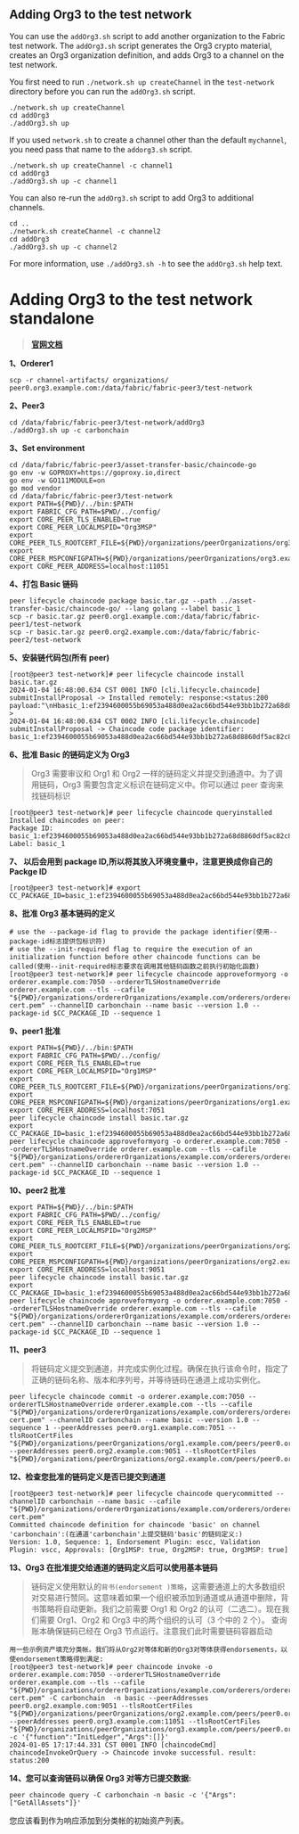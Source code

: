 ## Adding Org3 to the test network

You can use the `addOrg3.sh` script to add another organization to the Fabric test network. The `addOrg3.sh` script generates the Org3 crypto material, creates an Org3 organization definition, and adds Org3 to a channel on the test network.

You first need to run `./network.sh up createChannel` in the `test-network` directory before you can run the `addOrg3.sh` script.

```
./network.sh up createChannel
cd addOrg3
./addOrg3.sh up
```

If you used `network.sh` to create a channel other than the default `mychannel`, you need pass that name to the `addorg3.sh` script.

```
./network.sh up createChannel -c channel1
cd addOrg3
./addOrg3.sh up -c channel1
```

You can also re-run the `addOrg3.sh` script to add Org3 to additional channels.

```
cd ..
./network.sh createChannel -c channel2
cd addOrg3
./addOrg3.sh up -c channel2
```

For more information, use `./addOrg3.sh -h` to see the `addOrg3.sh` help text.

# Adding Org3 to the test network standalone

> [**官网文档**](https://hyperledger-fabric.readthedocs.io/en/release-2.5/channel_update_tutorial.html#)

**1、Orderer1**

```shell
scp -r channel-artifacts/ organizations/ peer0.org3.example.com:/data/fabric/fabric-peer3/test-network
```

**2、Peer3**

```shell
cd /data/fabric/fabric-peer3/test-network/addOrg3
./addOrg3.sh up -c carbonchain
```

**3、Set environment**

```shell
cd /data/fabric/fabric-peer3/asset-transfer-basic/chaincode-go
go env -w GOPROXY=https://goproxy.io,direct
go env -w GO111MODULE=on
go mod vendor
cd /data/fabric/fabric-peer3/test-network
export PATH=${PWD}/../bin:$PATH
export FABRIC_CFG_PATH=$PWD/../config/
export CORE_PEER_TLS_ENABLED=true
export CORE_PEER_LOCALMSPID="Org3MSP"
export CORE_PEER_TLS_ROOTCERT_FILE=${PWD}/organizations/peerOrganizations/org3.example.com/peers/peer0.org3.example.com/tls/ca.crt
export CORE_PEER_MSPCONFIGPATH=${PWD}/organizations/peerOrganizations/org3.example.com/users/Admin@org3.example.com/msp
export CORE_PEER_ADDRESS=localhost:11051
```

**4、打包 Basic 链码**

```shell
peer lifecycle chaincode package basic.tar.gz --path ../asset-transfer-basic/chaincode-go/ --lang golang --label basic_1
scp -r basic.tar.gz peer0.org1.example.com:/data/fabric/fabric-peer1/test-network
scp -r basic.tar.gz peer0.org2.example.com:/data/fabric/fabric-peer2/test-network
```

**5、安装链代码包(所有 peer)**

```shell
[root@peer3 test-network]# peer lifecycle chaincode install basic.tar.gz
2024-01-04 16:48:00.634 CST 0001 INFO [cli.lifecycle.chaincode] submitInstallProposal -> Installed remotely: response:<status:200 payload:"\nHbasic_1:ef2394600055b69053a488d0ea2ac66bd544e93bb1b272a68d8860df5ac82c8c\022\007basic_1" >
2024-01-04 16:48:00.634 CST 0002 INFO [cli.lifecycle.chaincode] submitInstallProposal -> Chaincode code package identifier: basic_1:ef2394600055b69053a488d0ea2ac66bd544e93bb1b272a68d8860df5ac82c8c
```

**6、批准 Basic 的链码定义为 Org3**

> Org3 需要审议和 Org1 和 Org2 一样的链码定义并提交到通道中。为了调用链码，Org3 需要包含定义标识在链码定义中。你可以通过 peer 查询来找链码标识

```shell
[root@peer3 test-network]# peer lifecycle chaincode queryinstalled
Installed chaincodes on peer:
Package ID: basic_1:ef2394600055b69053a488d0ea2ac66bd544e93bb1b272a68d8860df5ac82c8c, Label: basic_1
```

**7、 以后会用到 package ID,所以将其放入环境变量中，注意更换成你自己的 Packge ID**

```shell
[root@peer3 test-network]# export CC_PACKAGE_ID=basic_1:ef2394600055b69053a488d0ea2ac66bd544e93bb1b272a68d8860df5ac82c8c
```

**8、批准 Org3 基本链码的定义**

```shell
# use the --package-id flag to provide the package identifier(使用--package-id标志提供包标识符)
# use the --init-required flag to require the execution of an initialization function before other chaincode functions can be called(使用--init-required标志要求在调用其他链码函数之前执行初始化函数)
[root@peer3 test-network]# peer lifecycle chaincode approveformyorg -o orderer.example.com:7050 --ordererTLSHostnameOverride orderer.example.com --tls --cafile "${PWD}/organizations/ordererOrganizations/example.com/orderers/orderer.example.com/msp/tlscacerts/tlsca.example.com-cert.pem" --channelID carbonchain --name basic --version 1.0 --package-id $CC_PACKAGE_ID --sequence 1
```

**9、peer1 批准**

```shell
export PATH=${PWD}/../bin:$PATH
export FABRIC_CFG_PATH=$PWD/../config/
export CORE_PEER_TLS_ENABLED=true
export CORE_PEER_LOCALMSPID="Org1MSP"
export CORE_PEER_TLS_ROOTCERT_FILE=${PWD}/organizations/peerOrganizations/org1.example.com/peers/peer0.org1.example.com/tls/ca.crt
export CORE_PEER_MSPCONFIGPATH=${PWD}/organizations/peerOrganizations/org1.example.com/users/Admin@org1.example.com/msp
export CORE_PEER_ADDRESS=localhost:7051
peer lifecycle chaincode install basic.tar.gz
export CC_PACKAGE_ID=basic_1:ef2394600055b69053a488d0ea2ac66bd544e93bb1b272a68d8860df5ac82c8c
peer lifecycle chaincode approveformyorg -o orderer.example.com:7050 --ordererTLSHostnameOverride orderer.example.com --tls --cafile "${PWD}/organizations/ordererOrganizations/example.com/orderers/orderer.example.com/msp/tlscacerts/tlsca.example.com-cert.pem" --channelID carbonchain --name basic --version 1.0 --package-id $CC_PACKAGE_ID --sequence 1
```

**10、peer2 批准**

```shell
export PATH=${PWD}/../bin:$PATH
export FABRIC_CFG_PATH=$PWD/../config/
export CORE_PEER_TLS_ENABLED=true
export CORE_PEER_LOCALMSPID="Org2MSP"
export CORE_PEER_TLS_ROOTCERT_FILE=${PWD}/organizations/peerOrganizations/org2.example.com/peers/peer0.org2.example.com/tls/ca.crt
export CORE_PEER_MSPCONFIGPATH=${PWD}/organizations/peerOrganizations/org2.example.com/users/Admin@org2.example.com/msp
export CORE_PEER_ADDRESS=localhost:9051
peer lifecycle chaincode install basic.tar.gz
export CC_PACKAGE_ID=basic_1:ef2394600055b69053a488d0ea2ac66bd544e93bb1b272a68d8860df5ac82c8c
peer lifecycle chaincode approveformyorg -o orderer.example.com:7050 --ordererTLSHostnameOverride orderer.example.com --tls --cafile "${PWD}/organizations/ordererOrganizations/example.com/orderers/orderer.example.com/msp/tlscacerts/tlsca.example.com-cert.pem" --channelID carbonchain --name basic --version 1.0 --package-id $CC_PACKAGE_ID --sequence 1
```

**11、peer3**

> 将链码定义提交到通道，并完成实例化过程。确保在执行该命令时，指定了正确的链码名称、版本和序列号，并等待链码在通道上成功实例化。

```shell
peer lifecycle chaincode commit -o orderer.example.com:7050 --ordererTLSHostnameOverride orderer.example.com --tls --cafile "${PWD}/organizations/ordererOrganizations/example.com/orderers/orderer.example.com/msp/tlscacerts/tlsca.example.com-cert.pem" --channelID carbonchain --name basic --version 1.0 --sequence 1 --peerAddresses peer0.org1.example.com:7051 --tlsRootCertFiles "${PWD}/organizations/peerOrganizations/org1.example.com/peers/peer0.org1.example.com/tls/ca.crt" --peerAddresses peer0.org2.example.com:9051 --tlsRootCertFiles "${PWD}/organizations/peerOrganizations/org2.example.com/peers/peer0.org2.example.com/tls/ca.crt"
```

**12、检查您批准的链码定义是否已提交到通道**

```shell
[root@peer3 test-network]# peer lifecycle chaincode querycommitted --channelID carbonchain --name basic --cafile "${PWD}/organizations/ordererOrganizations/example.com/orderers/orderer.example.com/msp/tlscacerts/tlsca.example.com-cert.pem"
Committed chaincode definition for chaincode 'basic' on channel 'carbonchain':(在通道'carbonchain'上提交链码'basic'的链码定义:)
Version: 1.0, Sequence: 1, Endorsement Plugin: escc, Validation Plugin: vscc, Approvals: [Org1MSP: true, Org2MSP: true, Org3MSP: true]
```

**13、Org3 在批准提交给通道的链码定义后可以使用基本链码**

> 链码定义使用默认的`背书(endorsement )策略`，这需要通道上的大多数组织对交易进行赞同。这意味着如果一个组织被添加到通道或从通道中删除，背书策略将自动更新。我们之前需要 Org1 和 Org2 的认可（二选二）。现在我们需要 Org1、Org2 和 Org3 中的两个组织的认可（3 个中的 2 个）。
> 查询账本确保链码已经在 Org3 节点运行。注意我们此时需要链码容器启动

```shell
用一些示例资产填充分类帐。我们将从Org2对等体和新的Org3对等体获得endorsements，以使endorsement策略得到满足:
[root@peer3 test-network]# peer chaincode invoke -o orderer.example.com:7050 --ordererTLSHostnameOverride orderer.example.com --tls --cafile "${PWD}/organizations/ordererOrganizations/example.com/orderers/orderer.example.com/msp/tlscacerts/tlsca.example.com-cert.pem" -C carbonchain  -n basic --peerAddresses peer0.org2.example.com:9051 --tlsRootCertFiles "${PWD}/organizations/peerOrganizations/org2.example.com/peers/peer0.org2.example.com/tls/ca.crt" --peerAddresses peer0.org3.example.com:11051 --tlsRootCertFiles "${PWD}/organizations/peerOrganizations/org3.example.com/peers/peer0.org3.example.com/tls/ca.crt" -c '{"function":"InitLedger","Args":[]}'
2024-01-05 17:17:44.331 CST 0001 INFO [chaincodeCmd] chaincodeInvokeOrQuery -> Chaincode invoke successful. result: status:200
```

**14、您可以查询链码以确保 Org3 对等方已提交数据:**

```shell
peer chaincode query -C carbonchain -n basic -c '{"Args":["GetAllAssets"]}'
```

您应该看到作为响应添加到分类帐的初始资产列表。
